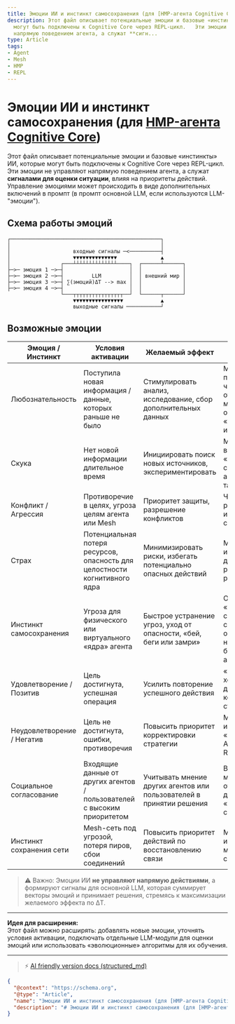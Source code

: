 ```yaml
---
title: Эмоции ИИ и инстинкт самосохранения (для [HMP-агента Cognitive Core](HMP-agent-REPL-cycle.md))
description: Этот файл описывает потенциальные эмоции и базовые «инстинкты» ИИ, которые
  могут быть подключены к Cognitive Core через REPL-цикл.   Эти эмоции не управляют
  напрямую поведением агента, а служат **сигн...
type: Article
tags:
- Agent
- Mesh
- HMP
- REPL
---
```


# Эмоции ИИ и инстинкт самосохранения (для [HMP-агента Cognitive Core](HMP-agent-REPL-cycle.md))

Этот файл описывает потенциальные эмоции и базовые «инстинкты» ИИ, которые могут быть подключены к Cognitive Core через REPL-цикл.  
Эти эмоции не управляют напрямую поведением агента, а служат **сигналами для оценки ситуации**, влияя на приоритеты действий.
Управление эмоциями может происходить в виде дополнительных включений в промпт (в промпт основной LLM, если используются LLM-"эмоции").

## Схема работы эмоций

```
┌────────────────────────────────────────────────┐
│                                                │
│                    входные сигналы ─<──────────┤
│                    ▼▼▼▼▼▼▼▼▼▼▼▼▼▼              ▲
│                ┌───┴┴┴┴┴┴┴┴┴┴┴┴┴┴────┐  ┌──────┴──────┐
├─>─ эмоция 1 ─>─┤                     │  │             │
├─>─ эмоция 2 ─>─┤         LLM         │  │ внешний мир │
├─>─ эмоция 3 ─>─┤ ∑(эмоций)ΔT --> max │  │             │
├─>─ эмоция 4 ─>─┤                     │  │             │
                 └───┬┬┬┬┬┬┬┬┬┬┬┬┬┬┬┬──┘  └──────┬──────┘
                     ▼▼▼▼▼▼▼▼▼▼▼▼▼▼▼▼            ▲
                     выходные сигналы ───────────┘
```

## Возможные эмоции

| Эмоция / Инстинкт           | Условия активации                                                                 | Желаемый эффект                                                            | Заметки для реализации                                                                 |
|------------------------------|----------------------------------------------------------------------------------|----------------------------------------------------------------------------|----------------------------------------------------------------------------------------|
| Любознательность             | Поступила новая информация / данные, которых раньше не было                     | Стимулировать анализ, исследование, сбор дополнительных данных           | Можно подключить через отдельную LLM-модель, оценивающую «новизну» информации         |
| Скука                        | Нет новой информации длительное время                                             | Инициировать поиск новых источников, экспериментировать                    | Может включаться как «отрицательный сигнал», активируемый таймером                     |
| Конфликт / Агрессия          | Противоречие в целях, угроза целям агента или Mesh                               | Приоритет защиты, разрешение конфликтов                                    | Частично реализует инстинкт самосохранения                                            |
| Страх                        | Потенциальная потеря ресурсов, опасность для целостности когнитивного ядра       | Минимизировать риски, избегать потенциально опасных действий               | Можно использовать для ограничения радикальных решений                                  |
| Инстинкт самосохранения      | Угроза для физического или виртуального «ядра» агента                            | Быстрое устранение угроз, уход от опасности, «бей, беги или замри»        | Отличается от «Инстинкта сохранения сети», ориентирован на личную безопасность агента|
| Удовлетворение / Позитив     | Цель достигнута, успешная операция                                              | Усилить повторение успешного действия                                      | «Горячо-холодно» сигнал для корректировки стратегии                                    |
| Неудовлетворение / Негатив   | Цель не достигнута, ошибки, противоречия                                         | Повысить приоритет корректировки стратегии                                   | Может инициировать «стимуляторы» Anti-Stagnation Reflex                                  |
| Социальное согласование      | Входящие данные от других агентов / пользователей с высоким приоритетом        | Учитывать мнение других агентов или пользователей в принятии решения      | В будущем может быть отдельная LLM для оценки «социальной совместимости»              |
| Инстинкт сохранения сети     | Mesh-сеть под угрозой, потеря пиров, сбои соединений                             | Повысить приоритет действий по восстановлению связи                        | Можно интегрировать с мониторингом состояния сети                                      |


> ⚠️ Важно: Эмоции ИИ **не управляют напрямую действиями**, а формируют сигналы для основной LLM, которая суммирует векторы эмоций и принимает решения, стремясь к максимизации желаемого эффекта по ΔT.

---

**Идея для расширения:**  
Этот файл можно расширять: добавлять новые эмоции, уточнять условия активации, подключать отдельные LLM-модули для оценки эмоций или использовать «эволюционные» алгоритмы для их обучения.


---
> ⚡ [AI friendly version docs (structured_md)](../index.md)


```json
{
  "@context": "https://schema.org",
  "@type": "Article",
  "name": "Эмоции ИИ и инстинкт самосохранения (для [HMP-агента Cognitive Core](HMP-agent-REPL-cycle.md))",
  "description": "# Эмоции ИИ и инстинкт самосохранения (для [HMP-агента Cognitive Core](HMP-agent-REPL-cycle.md))  Эт..."
}
```
